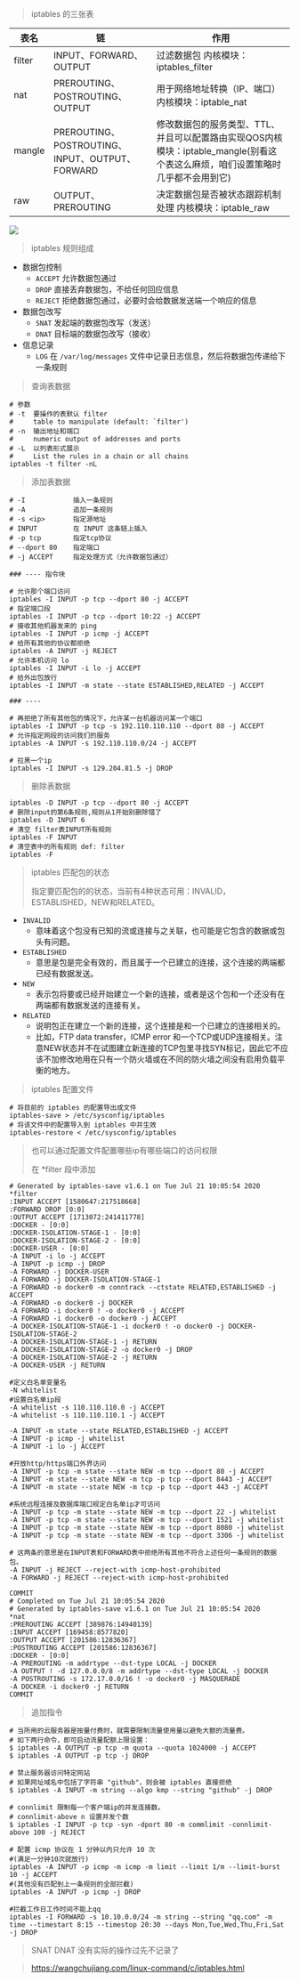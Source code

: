 > iptables 的三张表

| 表名   | 链                                              | 作用                                                         |
| ------ | ----------------------------------------------- | ------------------------------------------------------------ |
| filter | INPUT、FORWARD、OUTPUT                          | 过滤数据包 内核模块：iptables_filter                         |
| nat    | PREROUTING、POSTROUTING、OUTPUT                 | 用于网络地址转换（IP、端口） 内核模块：iptable_nat           |
| mangle | PREROUTING、POSTROUTING、INPUT、OUTPUT、FORWARD | 修改数据包的服务类型、TTL、并且可以配置路由实现QOS内核模块：iptable_mangle(别看这个表这么麻烦，咱们设置策略时几乎都不会用到它) |
| raw    | OUTPUT、PREROUTING                              | 决定数据包是否被状态跟踪机制处理 内核模块：iptable_raw       |

![](img/iptables.png)

> iptables 规则组成

* 数据包控制
  * `ACCEPT` 允许数据包通过
  * `DROP` 直接丢弃数据包，不给任何回应信息
  * `REJECT` 拒绝数据包通过，必要时会给数据发送端一个响应的信息
* 数据包改写
  * `SNAT` 发起端的数据包改写（发送）
  * `DNAT` 目标端的数据包改写（接收）
* 信息记录
  * `LOG` 在 `/var/log/messages` 文件中记录日志信息，然后将数据包传递给下一条规则

> 查询表数据

```shell
# 参数
# -t  要操作的表默认 filter
#	  table to manipulate (default: `filter')
# -n  输出地址和端口
#     numeric output of addresses and ports
# -L  以列表形式展示
#     List the rules in a chain or all chains
iptables -t filter -nL
```

> 添加表数据

```shell
# -I 			插入一条规则
# -A			追加一条规则
# -s <ip>		指定源地址
# INPUT 		在 INPUT 这条链上插入
# -p tcp 		指定tcp协议
# --dport 80 	指定端口
# -j ACCEPT 	指定处理方式（允许数据包通过）

### ---- 指令块

# 允许那个端口访问
iptables -I INPUT -p tcp --dport 80 -j ACCEPT
# 指定端口段
iptables -I INPUT -p tcp --dport 10:22 -j ACCEPT
# 接收其他机器发来的 ping 
iptables -I INPUT -p icmp -j ACCEPT
# 给所有其他的协议都拒绝
iptables -A INPUT -j REJECT
# 允许本机访问 lo
iptables -I INPUT -i lo -j ACCEPT
# 给外出包放行
iptables -I INPUT -m state --state ESTABLISHED,RELATED -j ACCEPT

### ---- 

# 再拒绝了所有其他包的情况下，允许某一台机器访问某一个端口
iptables -I INPUT -p tcp -s 192.110.110.110 --dport 80 -j ACCEPT
# 允许指定网段的访问我们的服务
iptables -A INPUT -s 192.110.110.0/24 -j ACCEPT

# 拉黑一个ip
iptables -I INPUT -s 129.204.81.5 -j DROP
```

> 删除表数据

```shell
iptables -D INPUT -p tcp --dport 80 -j ACCEPT
# 删除input的第6条规则,规则从1开始别删除错了
iptables -D INPUT 6
# 清空 filter表INPUT所有规则
iptables -F INPUT
# 清空表中的所有规则 def: filter
iptables -F
```

> iptables 匹配包的状态
>
> 指定要匹配包的的状态，当前有4种状态可用：INVALID，ESTABLISHED，NEW和RELATED。

* `INVALID `
  * 意味着这个包没有已知的流或连接与之关联，也可能是它包含的数据或包头有问题。
* `ESTABLISHED`
  * 意思是包是完全有效的，而且属于一个已建立的连接，这个连接的两端都已经有数据发送。
* `NEW`
  * 表示包将要或已经开始建立一个新的连接，或者是这个包和一个还没有在两端都有数据发送的连接有关。
* `RELATED`
  * 说明包正在建立一个新的连接，这个连接是和一个已建立的连接相关的。
  * 比如，FTP data transfer，ICMP error 和一个TCP或UDP连接相关。注意NEW状态并不在试图建立新连接的TCP包里寻找SYN标记，因此它不应该不加修改地用在只有一个防火墙或在不同的防火墙之间没有启用负载平衡的地方。

> iptables 配置文件

```shell
# 将目前的 iptables 的配置导出成文件
iptables-save > /etc/sysconfig/iptables
# 将该文件中的配置导入到 iptables 中并生效
iptables-restore < /etc/sysconfig/iptables
```

> 也可以通过配置文件配置哪些ip有哪些端口的访问权限
>
> 在 *filter 段中添加

```shell
# Generated by iptables-save v1.6.1 on Tue Jul 21 10:05:54 2020
*filter
:INPUT ACCEPT [1580647:217518668]
:FORWARD DROP [0:0]
:OUTPUT ACCEPT [1713072:241411778]
:DOCKER - [0:0]
:DOCKER-ISOLATION-STAGE-1 - [0:0]
:DOCKER-ISOLATION-STAGE-2 - [0:0]
:DOCKER-USER - [0:0]
-A INPUT -i lo -j ACCEPT
-A INPUT -p icmp -j DROP
-A FORWARD -j DOCKER-USER
-A FORWARD -j DOCKER-ISOLATION-STAGE-1
-A FORWARD -o docker0 -m conntrack --ctstate RELATED,ESTABLISHED -j ACCEPT
-A FORWARD -o docker0 -j DOCKER
-A FORWARD -i docker0 ! -o docker0 -j ACCEPT
-A FORWARD -i docker0 -o docker0 -j ACCEPT
-A DOCKER-ISOLATION-STAGE-1 -i docker0 ! -o docker0 -j DOCKER-ISOLATION-STAGE-2
-A DOCKER-ISOLATION-STAGE-1 -j RETURN
-A DOCKER-ISOLATION-STAGE-2 -o docker0 -j DROP
-A DOCKER-ISOLATION-STAGE-2 -j RETURN
-A DOCKER-USER -j RETURN

#定义白名单变量名
-N whitelist
#设置白名单ip段
-A whitelist -s 110.110.110.0 -j ACCEPT
-A whitelist -s 110.110.110.1 -j ACCEPT

-A INPUT -m state --state RELATED,ESTABLISHED -j ACCEPT
-A INPUT -p icmp -j whitelist
-A INPUT -i lo -j ACCEPT

#开放http/https端口外界访问
-A INPUT -p tcp -m state --state NEW -m tcp --dport 80 -j ACCEPT
-A INPUT -m state --state NEW -m tcp -p tcp --dport 8443 -j ACCEPT
-A INPUT -m state --state NEW -m tcp -p tcp --dport 443 -j ACCEPT

#系统远程连接及数据库端口规定白名单ip才可访问
-A INPUT -p tcp -m state --state NEW -m tcp --dport 22 -j whitelist
-A INPUT -p tcp -m state --state NEW -m tcp --dport 1521 -j whitelist
-A INPUT -p tcp -m state --state NEW -m tcp --dport 8080 -j whitelist
-A INPUT -p tcp -m state --state NEW -m tcp --dport 3306 -j whitelist

# 这两条的意思是在INPUT表和FORWARD表中拒绝所有其他不符合上述任何一条规则的数据包。
-A INPUT -j REJECT --reject-with icmp-host-prohibited
-A FORWARD -j REJECT --reject-with icmp-host-prohibited

COMMIT
# Completed on Tue Jul 21 10:05:54 2020
# Generated by iptables-save v1.6.1 on Tue Jul 21 10:05:54 2020
*nat
:PREROUTING ACCEPT [389876:14940139]
:INPUT ACCEPT [169458:8577820]
:OUTPUT ACCEPT [201586:12836367]
:POSTROUTING ACCEPT [201586:12836367]
:DOCKER - [0:0]
-A PREROUTING -m addrtype --dst-type LOCAL -j DOCKER
-A OUTPUT ! -d 127.0.0.0/8 -m addrtype --dst-type LOCAL -j DOCKER
-A POSTROUTING -s 172.17.0.0/16 ! -o docker0 -j MASQUERADE
-A DOCKER -i docker0 -j RETURN
COMMIT
```

> 追加指令

```shell
# 当所用的云服务器是按量付费时，就需要限制流量使用量以避免大额的流量费。
# 如下两行命令，即可启动流量配额上限设置：
$ iptables -A OUTPUT -p tcp -m quota --quota 1024000 -j ACCEPT
$ iptables -A OUTPUT -p tcp -j DROP

# 禁止服务器访问特定网站
# 如果网址域名中包括了字符串 "github"，则会被 iptables 直接拒绝
$ iptables -A INPUT -m string --algo kmp --string "github" -j DROP

# connlimit 限制每一个客户端ip的并发连接数。
# connlimit-above n 设置并发个数
$ iptables -I INPUT -p tcp -syn -dport 80 -m commlimit -connlimit-above 100 -j REJECT

# 配置 icmp 协议在 1 分钟以内只允许 10 次
#(满足一分钟10次就放行)
iptables -A INPUT -p icmp -m icmp -m limit --limit 1/m --limit-burst 10 -j ACCEPT
#(其他没有匹配到上一条规则的全部拦截)
iptables -A INPUT -p icmp -j DROP

#拦截工作日工作时间不能上qq
iptables -I FORWARD -s 10.10.0.0/24 -m string --string "qq.com" -m time --timestart 8:15 --timestop 20:30 --days Mon,Tue,Wed,Thu,Fri,Sat -j DROP
```

> SNAT DNAT 没有实际的操作过先不记录了


> https://wangchujiang.com/linux-command/c/iptables.html
